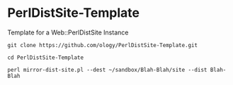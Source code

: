 # PerlDistSite-Template
Template for a Web::PerlDistSite Instance

    git clone https://github.com/ology/PerlDistSite-Template.git

    cd PerlDistSite-Template

    perl mirror-dist-site.pl --dest ~/sandbox/Blah-Blah/site --dist Blah-Blah
